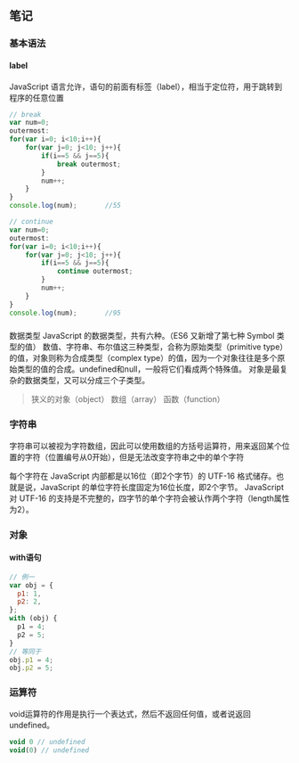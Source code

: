 ## 笔记
### 基本语法
#### label
JavaScript 语言允许，语句的前面有标签（label），相当于定位符，用于跳转到程序的任意位置

```javascript
// break
var num=0;
outermost:
for(var i=0; i<10;i++){
	for(var j=0; j<10; j++){
		if(i==5 && j==5){
			break outermost;
		}
		num++;	
	}
}
console.log(num);		//55

// continue 
var num=0;
outermost:
for(var i=0; i<10;i++){
	for(var j=0; j<10; j++){
		if(i==5 && j==5){
			continue outermost;
		}
		num++;	
	}
}
console.log(num);		//95
```
### 
数据类型
JavaScript 的数据类型，共有六种。（ES6 又新增了第七种 Symbol 类型的值）
数值、字符串、布尔值这三种类型，合称为原始类型（primitive type）的值，对象则称为合成类型（complex type）的值，因为一个对象往往是多个原始类型的值的合成。undefined和null，一般将它们看成两个特殊值。
对象是最复杂的数据类型，又可以分成三个子类型。
>	狭义的对象（object）
	数组（array）
	函数（function）


### 字符串
字符串可以被视为字符数组，因此可以使用数组的方括号运算符，用来返回某个位置的字符（位置编号从0开始），但是无法改变字符串之中的单个字符

每个字符在 JavaScript 内部都是以16位（即2个字节）的 UTF-16 格式储存。也就是说，JavaScript 的单位字符长度固定为16位长度，即2个字节。
JavaScript 对 UTF-16 的支持是不完整的，四字节的单个字符会被认作两个字符（length属性为2）。

### 对象
#### with语句

```javascript
// 例一
var obj = {
  p1: 1,
  p2: 2,
};
with (obj) {
  p1 = 4;
  p2 = 5;
}
// 等同于
obj.p1 = 4;
obj.p2 = 5;
```

### 运算符
void运算符的作用是执行一个表达式，然后不返回任何值，或者说返回undefined。

```javascript
void 0 // undefined
void(0) // undefined
```
